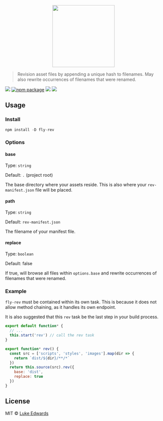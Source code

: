 <div align="center">
  <a href="http://github.com/flyjs/fly">
    <img width=200px  src="https://cloud.githubusercontent.com/assets/8317250/8733685/0be81080-2c40-11e5-98d2-c634f076ccd7.png">
  </a>
</div>

> Revision asset files by appending a unique hash to filenames. May also rewrite occurrences of filenames that were renamed.

[![][fly-badge]][fly]
[![npm package][npm-ver-link]][releases]
[![][dl-badge]][npm-pkg-link]
[![][travis-badge]][travis-link]

## Usage

### Install
```a
npm install -D fly-rev
```

### Options

#### base
Type: `string`

Default: `.` (project root)

The base directory where your assets reside. This is also where your `rev-manifest.json` file will be placed.

#### path
Type: `string`

Default: `rev-manifest.json`

The filename of your manifest file.

#### replace
Type: `boolean`

Default: false

If true, will browse all files within `options.base` and rewrite occurrences of filenames that were renamed.

### Example

`fly-rev` must be contained within its own task. This is because it does not allow method chaining, as it handles its own endpoint.

It is also suggested that this `rev` task be the last step in your build process.

```js
export default function* {
  // ...
  this.start('rev') // call the rev task
}

export function* rev() {
  const src = ['scripts', 'styles', 'images'].map(dir => {
    return `dist/${dir}/**/*`
  })
  return this.source(src).rev({
    base: 'dist',
    replace: true
  })
}
```

## License

MIT © [Luke Edwards](https://lukeed.com)


[releases]:     https://github.com/lukeed/fly-rev/releases
[fly]:          https://www.github.com/flyjs/fly
[fly-badge]:    https://img.shields.io/badge/fly-JS-05B3E1.svg?style=flat-square
[mit-badge]:    https://img.shields.io/badge/license-MIT-444444.svg?style=flat-square
[npm-pkg-link]: https://www.npmjs.org/package/fly-rev
[npm-ver-link]: https://img.shields.io/npm/v/fly-rev.svg?style=flat-square
[dl-badge]:     http://img.shields.io/npm/dm/fly-rev.svg?style=flat-square
[travis-link]:  https://travis-ci.org/lukeed/fly-rev
[travis-badge]: http://img.shields.io/travis/lukeed/fly-rev.svg?style=flat-square
